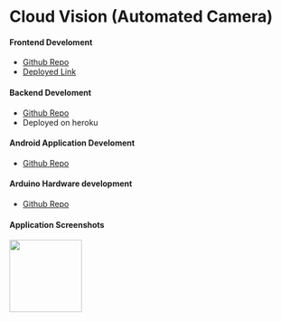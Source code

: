  
# Cloud Vision (Automated Camera)
 #### Frontend Develoment
 - [Github Repo](https://rootrsk-cloudvision.vercel.app)
 - [Deployed Link](https://github.com/rootrsk/security-cam-front)

 #### Backend Develoment
 - [Github Repo](https://github.com/rootrsk/security-server)
 - Deployed on heroku

  #### Android Application Develoment
 - [Github Repo](https://github.com/rootrsk/cloud-vision-application)

  #### Arduino Hardware development
 - [Github Repo](https://github.com/rootrsk/cloud-vision-arduino-esp32)
 #### Application Screenshots
 <img src="https://i.ibb.co/8rrF6TJ/Screenshot-2022-06-10-09-53-43-99-92071d2c12963d29c0cdb8f901211bea.png"  width="128" />
 
